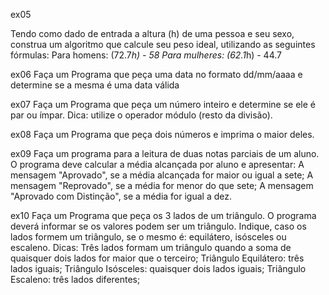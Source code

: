 ex05

 Tendo como dado de entrada a altura (h) de uma pessoa e seu sexo, construa um algoritmo que calcule seu peso ideal, utilizando as seguintes fórmulas:
Para homens: (72.7*h) - 58
Para mulheres: (62.1*h) - 44.7





ex06
Faça um Programa que peça uma data no formato dd/mm/aaaa e determine se a mesma é uma data válida





ex07
Faça um Programa que peça um número inteiro e determine se ele é par ou ímpar. Dica: utilize o operador módulo (resto da divisão).


ex08
Faça um Programa que peça dois números e imprima o maior deles.




ex09
Faça um programa para a leitura de duas notas parciais de um aluno. O programa deve calcular a média alcançada por aluno e apresentar:
A mensagem "Aprovado", se a média alcançada for maior ou igual a sete;
A mensagem "Reprovado", se a média for menor do que sete;
A mensagem "Aprovado com Distinção", se a média for igual a dez.





ex10
Faça um Programa que peça os 3 lados de um triângulo. O programa deverá informar se os valores podem ser um triângulo. Indique, caso os lados formem um triângulo, se o mesmo é: equilátero, isósceles ou escaleno.
Dicas:
Três lados formam um triângulo quando a soma de quaisquer dois lados for maior que o terceiro;
Triângulo Equilátero: três lados iguais;
Triângulo Isósceles: quaisquer dois lados iguais;
Triângulo Escaleno: três lados diferentes;
